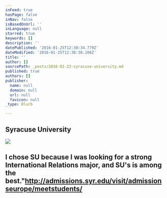 ```yaml
---
inFeed: true
hasPage: false
inNav: false
isBasedOnUrl: ''
inLanguage: null
starred: true
keywords: []
description: ''
datePublished: '2016-01-25T12:38:34.779Z'
dateModified: '2016-01-25T12:38:30.106Z'
title: ''
author: []
sourcePath: _posts/2016-01-22-syracuse-university.md
published: true
authors: []
publisher:
  name: null
  domain: null
  url: null
  favicon: null
_type: Blurb

---
```

## Syracuse University
![](https://the-grid-user-content.s3-us-west-2.amazonaws.com/9a1e5858-340d-4a40-870e-031cb6500f7d.jpg)

## I chose SU because I was looking for a strong International Relations major, and SU's is among the best."http://admissions.syr.edu/visit/admissionseurope/meetstudents/